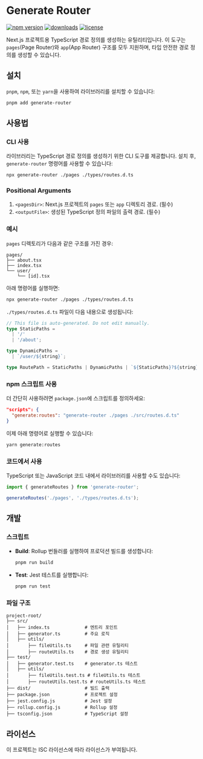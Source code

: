 # Generate Router

[![npm version](https://badge.fury.io/js/generate-router.svg)][npm_url]
[![downloads](https://img.shields.io/npm/dt/generate-router.svg)][npm_url]
[![license](https://img.shields.io/npm/l/generate-router.svg)][npm_url] 

[npm_url]: https://www.npmjs.com/package/generate-router 


Next.js 프로젝트용 TypeScript 경로 정의를 생성하는 유틸리티입니다. 이 도구는 `pages`(Page Router)와 `app`(App Router) 구조를 모두 지원하며, 타입 안전한 경로 정의를 생성할 수 있습니다.

## 설치

`pnpm`, `npm`, 또는 `yarn`을 사용하여 라이브러리를 설치할 수 있습니다:

```bash
pnpm add generate-router
```

## 사용법

### CLI 사용

라이브러리는 TypeScript 경로 정의를 생성하기 위한 CLI 도구를 제공합니다. 설치 후, `generate-router` 명령어를 사용할 수 있습니다:

```bash
npx generate-router ./pages ./types/routes.d.ts
```

### Positional Arguments

1. `<pagesDir>`: Next.js 프로젝트의 `pages` 또는 `app` 디렉토리 경로. (필수)
2. `<outputFile>`: 생성된 TypeScript 정의 파일의 출력 경로. (필수)

### 예시

`pages` 디렉토리가 다음과 같은 구조를 가진 경우:

```
pages/
├── about.tsx
├── index.tsx
└── user/
    └── [id].tsx
```

아래 명령어를 실행하면:

```bash
npx generate-router ./pages ./types/routes.d.ts
```

`./types/routes.d.ts` 파일이 다음 내용으로 생성됩니다:

```typescript
// This file is auto-generated. Do not edit manually.
type StaticPaths =
  | '/'
  | '/about';

type DynamicPaths =
  | `/user/${string}`;

type RoutePath = StaticPaths | DynamicPaths | `${StaticPaths}?${string}`;
```

### npm 스크립트 사용

더 간단히 사용하려면 `package.json`에 스크립트를 정의하세요:

```json
"scripts": {
  "generate:routes": "generate-router ./pages ./src/routes.d.ts"
}
```

이제 아래 명령어로 실행할 수 있습니다:

```bash
yarn generate:routes
```

### 코드에서 사용

TypeScript 또는 JavaScript 코드 내에서 라이브러리를 사용할 수도 있습니다:

```typescript
import { generateRoutes } from 'generate-router';

generateRoutes('./pages', './types/routes.d.ts');
```

## 개발

### 스크립트

- **Build**: Rollup 번들러를 실행하여 프로덕션 빌드를 생성합니다:
  ```bash
  pnpm run build
  ```
- **Test**: Jest 테스트를 실행합니다:
  ```bash
  pnpm run test
  ```

### 파일 구조

```
project-root/
├── src/
│   ├── index.ts             # 엔트리 포인트
│   ├── generator.ts         # 주요 로직
│   ├── utils/
│       ├── fileUtils.ts     # 파일 관련 유틸리티
│       ├── routeUtils.ts    # 경로 생성 유틸리티
├── test/
│   ├── generator.test.ts    # generator.ts 테스트
│   ├── utils/
│       ├── fileUtils.test.ts # fileUtils.ts 테스트
│       ├── routeUtils.test.ts # routeUtils.ts 테스트
├── dist/                    # 빌드 출력
├── package.json             # 프로젝트 설정
├── jest.config.js           # Jest 설정
├── rollup.config.js         # Rollup 설정
├── tsconfig.json            # TypeScript 설정
```

## 라이선스

이 프로젝트는 ISC 라이선스에 따라 라이선스가 부여됩니다.
